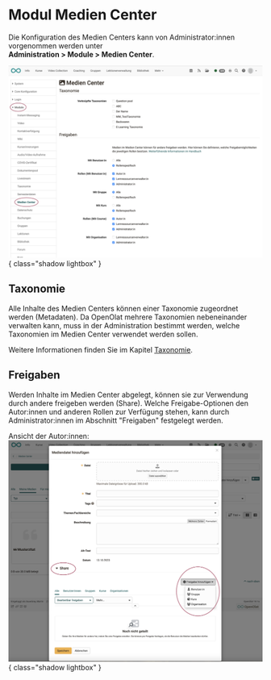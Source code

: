 # Modul Medien Center


Die Konfiguration des Medien Centers kann von Administrator:innen vorgenommen werden unter<br>
**Administration > Module > Medien Center**.

![modules_media_center_admin_v1_de.png](assets/modules_media_center_admin_v1_de.png){ class="shadow lightbox" }

## Taxonomie

Alle Inhalte des Medien Centers können einer Taxonomie zugeordnet werden (Metadaten). Da OpenOlat mehrere Taxonomien nebeneinander verwalten kann, muss in der Administration bestimmt werden, welche Taxonomien im Medien Center verwendet werden sollen. 

Weitere Informationen finden Sie im Kapitel [Taxonomie](Modules_Taxonomy.de.md).

## Freigaben

Werden Inhalte im Medien Center abgelegt, können sie zur Verwendung durch andere freigeben werden (Share). Welche Freigabe-Optionen den Autor:innen und anderen Rollen zur Verfügung stehen, kann durch Administrator:innen im Abschnitt "Freigaben" festgelegt werden.

Ansicht der Autor:innen:
![modules_media_center_share_v1_de.png](assets/modules_media_center_share_v1_de.png){ class="shadow lightbox" }